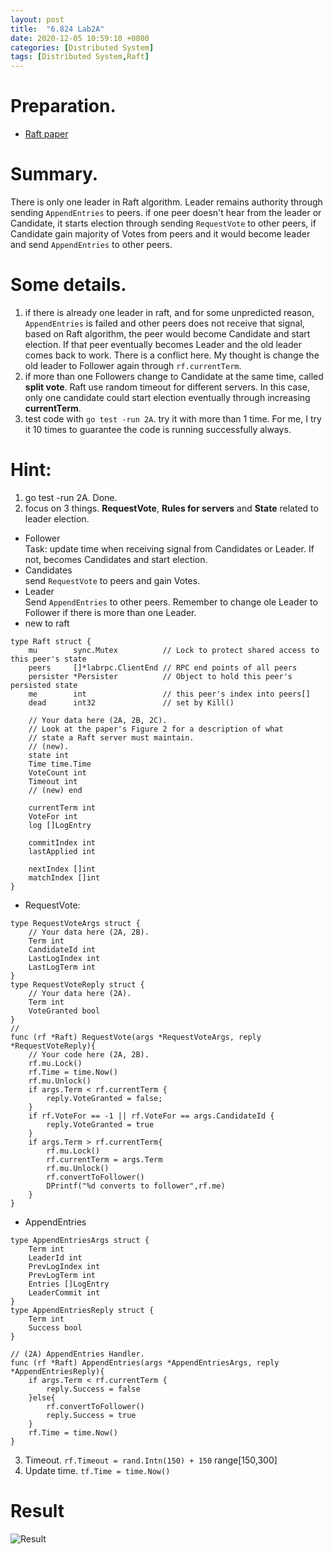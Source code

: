```yaml
---
layout: post
title:  "6.824 Lab2A"
date: 2020-12-05 10:59:10 +0800
categories: [Distributed System]
tags: [Distributed System,Raft]
---
```

# Preparation.
* [Raft paper](https://pdos.csail.mit.edu/6.824/papers/raft-extended.pdf)

# Summary.
There is only one leader in Raft algorithm. Leader remains authority through sending `AppendEntries` to peers.
if one peer doesn't hear from the leader or Candidate, it starts election through sending `RequestVote` to other peers, 
if Candidate gain majority of Votes from peers and it would become leader and send `AppendEntries` to other peers.

# Some details.
1. if there is already one leader in raft, and for some unpredicted reason, `AppendEntries` is failed and other peers does not 
receive that signal, based on Raft algorithm, the peer would become Candidate and start election. If that peer eventually becomes 
Leader and the old leader comes back to work. There is a conflict here. My thought is change the old leader to Follower again through 
`rf.currentTerm`.
2. if more than one Followers change to Candidate at the same time, called **split vote**. Raft use random timeout for different servers. In 
this case, only one candidate could start election eventually through increasing **currentTerm**.
3. test code with `go test -run 2A`. try it with more than 1 time. For me, I try it 10 times to guarantee the code is running successfully 
always.

# Hint:
1. go test -run 2A. Done.
2. focus on 3 things. **RequestVote**, **Rules for servers** and **State** related to leader election.  
* Follower  
Task: update time when receiving signal from Candidates or Leader. If not, becomes Candidates and start election. 
* Candidates  
send `RequestVote` to peers and gain Votes.
* Leader  
Send `AppendEntries` to other peers. Remember to change ole Leader to Follower if there is more than one Leader.
* new to raft

```
type Raft struct {
	mu        sync.Mutex          // Lock to protect shared access to this peer's state
	peers     []*labrpc.ClientEnd // RPC end points of all peers
	persister *Persister          // Object to hold this peer's persisted state
	me        int                 // this peer's index into peers[]
	dead      int32               // set by Kill()

	// Your data here (2A, 2B, 2C).
	// Look at the paper's Figure 2 for a description of what
	// state a Raft server must maintain.
	// (new).
	state int
	Time time.Time
	VoteCount int
	Timeout int
	// (new) end

	currentTerm int
	VoteFor int
	log []LogEntry

	commitIndex int
	lastApplied int
	
	nextIndex []int
	matchIndex []int
}
```
* RequestVote: 
```
type RequestVoteArgs struct {
	// Your data here (2A, 2B).
	Term int
	CandidateId int 
	LastLogIndex int
	LastLogTerm int
}
type RequestVoteReply struct {
	// Your data here (2A).
	Term int
	VoteGranted bool
}
//
func (rf *Raft) RequestVote(args *RequestVoteArgs, reply *RequestVoteReply){
	// Your code here (2A, 2B).
	rf.mu.Lock()
	rf.Time = time.Now()
	rf.mu.Unlock()
	if args.Term < rf.currentTerm {
		reply.VoteGranted = false;
	}
	if rf.VoteFor == -1 || rf.VoteFor == args.CandidateId {
		reply.VoteGranted = true
	}
	if args.Term > rf.currentTerm{
		rf.mu.Lock()
		rf.currentTerm = args.Term
		rf.mu.Unlock()
		rf.convertToFollower()
		DPrintf("%d converts to follower",rf.me)
	}
}
```
* AppendEntries

```
type AppendEntriesArgs struct {
	Term int
	LeaderId int
	PrevLogIndex int
	PrevLogTerm int
	Entries []LogEntry
	LeaderCommit int
}
type AppendEntriesReply struct {
	Term int
	Success bool
}

// (2A) AppendEntries Handler.
func (rf *Raft) AppendEntries(args *AppendEntriesArgs, reply *AppendEntriesReply){
	if args.Term < rf.currentTerm {
		reply.Success = false
	}else{
		rf.convertToFollower()
		reply.Success = true
	}
	rf.Time = time.Now()
}

```

3. Timeout. `rf.Timeout = rand.Intn(150) + 150` range[150,300]
4. Update time. `tf.Time = time.Now()`

# Result
![Result](https://raw.githubusercontent.com/cheng1621/HelloMike.github.io/master/assets/img/sample/6824_lab2A_rusult.png)